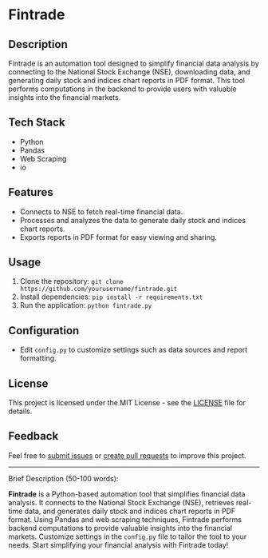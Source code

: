 # Fintrade

## Description

Fintrade is an automation tool designed to simplify financial data analysis by connecting to the National Stock Exchange (NSE), downloading data, and generating daily stock and indices chart reports in PDF format. This tool performs computations in the backend to provide users with valuable insights into the financial markets.

## Tech Stack

- Python
- Pandas
- Web Scraping
- io

## Features

- Connects to NSE to fetch real-time financial data.
- Processes and analyzes the data to generate daily stock and indices chart reports.
- Exports reports in PDF format for easy viewing and sharing.

## Usage

1. Clone the repository: `git clone https://github.com/yourusername/fintrade.git`
2. Install dependencies: `pip install -r requirements.txt`
3. Run the application: `python fintrade.py`

## Configuration

- Edit `config.py` to customize settings such as data sources and report formatting.

## License

This project is licensed under the MIT License - see the [LICENSE](LICENSE) file for details.


## Feedback

Feel free to [submit issues](https://github.com/yourusername/fintrade/issues) or [create pull requests](https://github.com/yourusername/fintrade/pulls) to improve this project.

---

Brief Description (50-100 words):

**Fintrade** is a Python-based automation tool that simplifies financial data analysis. It connects to the National Stock Exchange (NSE), retrieves real-time data, and generates daily stock and indices chart reports in PDF format. Using Pandas and web scraping techniques, Fintrade performs backend computations to provide valuable insights into the financial markets. Customize settings in the `config.py` file to tailor the tool to your needs. Start simplifying your financial analysis with Fintrade today!

